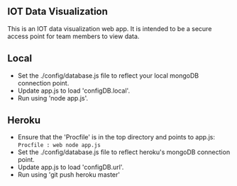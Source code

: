## IOT Data Visualization
This is an IOT data visualization web app. It is intended to be a secure access point for team members to view data. 

## Local  
  * Set the ./config/database.js file to reflect your local mongoDB connection point.
  * Update app.js to load 'configDB.local'.
  * Run using 'node app.js'.

## Heroku 
  * Ensure that the 'Procfile' is in the top directory and points to app.js:
    ``` Procfile : web node app.js ```
  * Set the ./config/database.js file to reflect heroku's mongoDB connection point.
  * Update app.js to load 'configDB.url'.
  * Run using 'git push heroku master'
